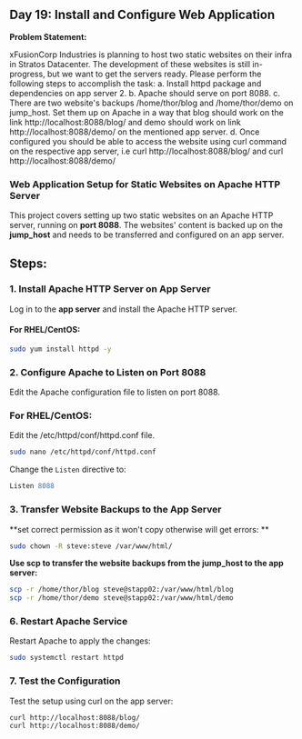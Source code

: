## Day 19: Install and Configure Web Application 

**Problem Statement:**

xFusionCorp Industries is planning to host two static websites on their infra in Stratos Datacenter. The development of these websites is still in-progress, but we want to get the servers ready. Please perform the following steps to accomplish the task: a. Install httpd package and dependencies on app server 2. b. Apache should serve on port 8088. c. There are two website's backups /home/thor/blog and /home/thor/demo on jump_host. Set them up on Apache in a way that blog should work on the link http://localhost:8088/blog/ and demo should work on link http://localhost:8088/demo/ on the mentioned app server. d. Once configured you should be able to access the website using curl command on the respective app server, i.e curl http://localhost:8088/blog/ and curl http://localhost:8088/demo/

### Web Application Setup for Static Websites on Apache HTTP Server

This project covers setting up two static websites on an Apache HTTP server, running on **port 8088**. The websites' content is backed up on the **jump_host** and needs to be transferred and configured on an app server.

## Steps:

### 1. Install Apache HTTP Server on App Server

Log in to the **app server** and install the Apache HTTP server.

#### For RHEL/CentOS:
```bash
sudo yum install httpd -y
```
### 2. Configure Apache to Listen on Port 8088

Edit the Apache configuration file to listen on port 8088.

### For RHEL/CentOS:

Edit the /etc/httpd/conf/httpd.conf file.
```bash
sudo nano /etc/httpd/conf/httpd.conf
```
Change the `Listen` directive to:
```apache
Listen 8088
```

### 3. Transfer Website Backups to the App Server

**set correct permission as it won't copy otherwise will get errors: **

```bash
sudo chown -R steve:steve /var/www/html/
```

**Use scp to transfer the website backups from the jump_host to the app server:**

```bash
scp -r /home/thor/blog steve@stapp02:/var/www/html/blog
scp -r /home/thor/demo steve@stapp02:/var/www/html/demo
```

### 6. Restart Apache Service

Restart Apache to apply the changes:

```bash
sudo systemctl restart httpd
```

### 7. Test the Configuration

Test the setup using curl on the app server:
```bash
curl http://localhost:8088/blog/
curl http://localhost:8088/demo/
```
##
